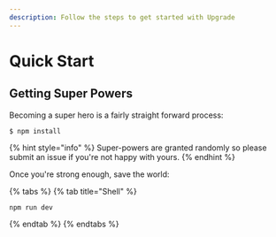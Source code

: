 ```yaml
---
description: Follow the steps to get started with Upgrade
---
```


# Quick Start

## Getting Super Powers

Becoming a super hero is a fairly straight forward process:

```
$ npm install
```

{% hint style="info" %}
 Super-powers are granted randomly so please submit an issue if you're not happy with yours.
{% endhint %}

Once you're strong enough, save the world:

{% tabs %}
{% tab title="Shell" %}
```text
npm run dev
```
{% endtab %}
{% endtabs %}



